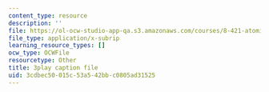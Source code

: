 ```yaml
---
content_type: resource
description: ''
file: https://ol-ocw-studio-app-qa.s3.amazonaws.com/courses/8-421-atomic-and-optical-physics-i-spring-2014/3cdbec50015c53a542bbc0805ad31525_pQ10vZKnttA.srt
file_type: application/x-subrip
learning_resource_types: []
ocw_type: OCWFile
resourcetype: Other
title: 3play caption file
uid: 3cdbec50-015c-53a5-42bb-c0805ad31525
---
```

